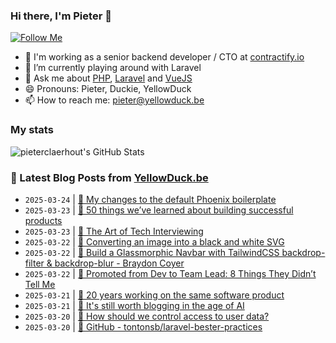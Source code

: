 ### Hi there, I'm Pieter 👋  
[![Follow Me](https://img.shields.io/github/followers/pieterclaerhout?label=Follow&style=social)](https://github.com/pieterclaerhout)

- 🏢 I'm working as a senior backend developer / CTO at [contractify.io](https://contractify.io)
- 🌱 I’m currently playing around with Laravel
- 💬 Ask me about [PHP](https://php.net), [Laravel](http://laravel.com) and [VueJS](https://vuejs.org)
- 😄 Pronouns: Pieter, Duckie, YellowDuck
- 📫 How to reach me: pieter@yellowduck.be

### My stats

![pieterclaerhout's GitHub Stats](https://github-readme-stats.vercel.app/api?username=pieterclaerhout&show_icons=true&count_private=true&line_height=40)

### 📩 Latest Blog Posts from [YellowDuck.be](https://www.yellowduck.be/)
<!-- BLOG-POST-LIST:START -->
- `2025-03-24` | [🔗 My changes to the default Phoenix boilerplate](https://www.yellowduck.be/posts/my-changes-to-the-default-phoenix-boilerplate)  
- `2025-03-23` | [🔗 50 things we’ve learned about building successful products](https://www.yellowduck.be/posts/50-things-weve-learned-about-building-successful-products)  
- `2025-03-23` | [🔗 The Art of Tech Interviewing](https://www.yellowduck.be/posts/the-art-of-tech-interviewing)  
- `2025-03-22` | [🐥 Converting an image into a black and white SVG](https://www.yellowduck.be/posts/converting-an-image-into-a-black-and-white-svg)  
- `2025-03-22` | [🔗 Build a Glassmorphic Navbar with TailwindCSS backdrop-filter &amp; backdrop-blur - Braydon Coyer](https://www.yellowduck.be/posts/build-a-glassmorphic-navbar-with-tailwindcss-backdrop-filter-backdrop-blur-braydon-coyer)  
- `2025-03-22` | [🔗 Promoted from Dev to Team Lead: 8 Things They Didn’t Tell Me](https://www.yellowduck.be/posts/promoted-from-dev-to-team-lead-8-things-they-didnt-tell-me)  
- `2025-03-21` | [🔗 20 years working on the same software product](https://www.yellowduck.be/posts/20-years-working-on-the-same-software-product)  
- `2025-03-21` | [🔗 It&#39;s still worth blogging in the age of AI](https://www.yellowduck.be/posts/its-still-worth-blogging-in-the-age-of-ai)  
- `2025-03-20` | [🔗 How should we control access to user data?](https://www.yellowduck.be/posts/how-should-we-control-access-to-user-data)  
- `2025-03-20` | [🔗 GitHub - tontonsb/laravel-bester-practices](https://www.yellowduck.be/posts/github-tontonsb-laravel-bester-practices)  

<!-- BLOG-POST-LIST:END -->
